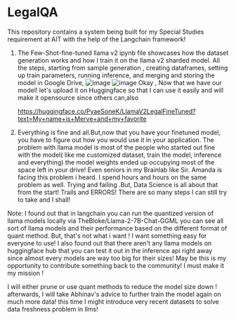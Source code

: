 # LegalQA
This repository contains a system being built for my Special Studies requirement at AIT with the help of the Langchain framework!

1. The Few-Shot-fine-tuned llama v2 ipynb file showcases how the dataset generation works and how I train it on the llama v2 sharded model. All the steps, starting from sample generation , creating dataframes, setting up train parameters, running inference, and merging and storing the model in Google Drive,
   ![image](https://github.com/soneeee22000/LegalQA/assets/109932809/a3133a4c-33ae-428f-b87b-e9807e70f9bf)
   ![image](https://github.com/soneeee22000/LegalQA/assets/109932809/2ed56ff3-afc3-4c88-a0bf-a2f478fd8949)
Okay , Now that we have our model! let's upload it on Huggingface so that I can use it easily and will make it opensource since others can,also
 
   https://huggingface.co/PyaeSoneK/LlamaV2LegalFineTuned?text=My+name+is+Merve+and+my+favorite

  2. Everything is fine and all.But,now that you have your finetuned model, you have to figure out how you would use it in your application. The problem with llama model is most of the people who started out fine with the model( like me customized dataset, train the model, inference and everything) the model weights ended up occupying most of the space left in your drive! Even seniors in my Brainlab like Sir. Amanda is facing this problem i heard. I spend hours and hours on the same problem as well. Trying and failing .But, Data Science is all about that from the start! Trails and ERRORS! There are so many steps I can still try to take and I shall!

Note: I found out that in langchain you can run the quantized version of llama models locally via TheBloke/Llama-2-7B-Chat-GGML you can see all sort of llama models and their performance based on the different format of quant method. But, that's not what i want ! I want something easy for everyone to use! I also found out that there aren't any llama models on huggingface hub that you can test it out in the inference api right away since almost every models are way too big for their sizes! May be this is my opportunity to contribute something back to the community! I must make it my mission ! 

I will either prune or use quant methods to reduce the model size down ! afterwards, I will take Abhinav's advice to further train the model again on much more data! this time I might introduce very recent datasets to solve data freshness problem in llms! 

   
